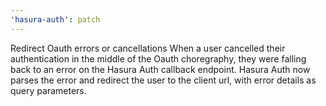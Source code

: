 ```yaml
---
'hasura-auth': patch
---
```


Redirect Oauth errors or cancellations
When a user cancelled their authentication in the middle of the Oauth choregraphy, they were falling back to an error on the Hasura Auth callback endpoint.
Hasura Auth now parses the error and redirect the user to the client url, with error details as query parameters.
